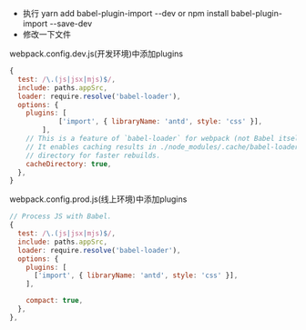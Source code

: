 + 执行 yarn add babel-plugin-import --dev or npm install babel-plugin-import  --save-dev
+ 修改一下文件

webpack.config.dev.js(开发环境)中添加plugins

```webpack.config.dev.js
{
  test: /\.(js|jsx|mjs)$/,
  include: paths.appSrc,
  loader: require.resolve('babel-loader'),
  options: {
    plugins: [
			['import', { libraryName: 'antd', style: 'css' }],
		],
    // This is a feature of `babel-loader` for webpack (not Babel itself).
    // It enables caching results in ./node_modules/.cache/babel-loader/
    // directory for faster rebuilds.
    cacheDirectory: true,
  },
}
```

webpack.config.prod.js(线上环境)中添加plugins

```webpack.config.prod.js
// Process JS with Babel.
{
  test: /\.(js|jsx|mjs)$/,
  include: paths.appSrc,
  loader: require.resolve('babel-loader'),
  options: {
    plugins: [
      ['import', { libraryName: 'antd', style: 'css' }],
    ],

    compact: true,
  },
},
```
